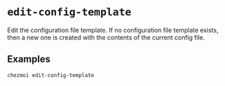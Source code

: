 # `edit-config-template`

Edit the configuration file template. If no configuration file template exists,
then a new one is created with the contents of the current config file.

## Examples

```sh
chezmoi edit-config-template
```

